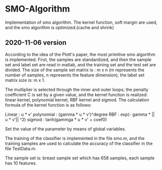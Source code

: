 # SMO-Algorithm
Implementation of smo algorithm. The kernel function, soft margin are used, and the smo algorithm is optimized.(cache and shrink)

## 2020-11-06 version

According to the idea of the Plott's paper, the most primitive smo algorithm is implemented. 
First, the samples are standardized, and then the sample set and label set are read in matlab, and the training set and the test set are divided. 
The size of the sample set matrix is : m x n (m represents the number of samples, n represents the feature dimension), the label set matrix size is: m x 1.

The multiplier is selected through the inner and outer loops; the penalty coefficient C is set by a given value, and the kernel function is realized: linear kernel, polynomial kernel, RBF kernel and sigmod. The calculation formula of the kernel function is as follows:

Linear :  u * v'
polynomial : (gamma * u * v')^degree
RBF : exp(- gamma * || u * v'|| ^2)
sigmod : tanh(gammga * u * v' + coef0)

Set the value of the parameter by means of global variables.

The training of the classifier is implemented in the file smo.m, and the training samples are used to calculate the accuracy of the classifier in the file TestData.m.

The sample set is: breast sample set which has 658 samples, each sample has 10 features.
